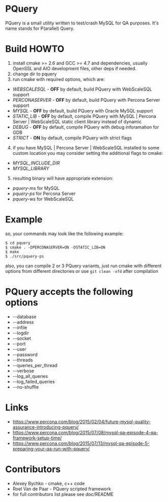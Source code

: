 # PQuery
PQuery is a small utility written to test/crash MySQL for QA purposes. It's name stands for P(arallel) Query.

# Build HOWTO
1. install cmake >= 2.6 and GCC >= 4.7 and dependencies, usually OpenSSL and AIO development files, other deps if needed. 
2. change dir to pquery
3. run cmake with required options, which are:
  * *WEBSCALESQL* - **OFF** by default, build PQuery with WebScaleSQL support
  * *PERCONASERVER* - **OFF** by default, build PQuery with Percona Server support 
  * *MYSQL* - **OFF** by default, build PQuery with Oracle MySQL support 
  * *STATIC_LIB* - **OFF** by default, compile PQuery with MySQL | Percona Server | WebScaleSQL static client library instead of dynamic
  * *DEBUG* - **OFF** by default, compile PQuery with debug inforamation for GDB
  * *STRICT* - **ON** by default, compile PQuery with strict flags   
4. if you have MySQL | Percona Server | WebScaleSQL installed to some custom location you may consider setting the additional flags to cmake:
  * *MYSQL_INCLUDE_DIR*
  * *MYSQL_LIBRARY*
5. resulting binary will have appropriate extension:
  * *pquery-ms* for MySQL
  * *pquery-ps* for Percona Server
  * *pquery-ws* for WebScaleSQL

# Example
so, your commands may look like the following example:
```
$ cd pquery
$ cmake . -DPERCONASERVER=ON -DSTATIC_LIB=ON 
$ make
$ ./src/pquery-ps
```
also, you can compile 2 or 3 PQuery variants, just run cmake with different options from different directories or use ```git clean -xfd``` after compilation

# PQuery accepts the following options
* --database
* --address 
* --infile
* --logdir
* --socket
* --port
* --user
* --password
* --threads
* --queries_per_thread
* --verbose
* --log_all_queries
* --log_failed_queries
* --no-shuffle

# Links
* https://www.percona.com/blog/2015/02/04/future-mysql-quality-assurance-introducing-pquery/
* https://www.percona.com/blog/2015/07/08/mysql-qa-episode-4-qa-framework-setup-time/
* https://www.percona.com/blog/2015/07/13/mysql-qa-episode-5-preparing-your-qa-run-with-pquery/

# Contributors
* Alexey Bychko - cmake, c++ code
* Roel Van de Paar - PQuery scripted framework
* for full contributors list please see doc/README
